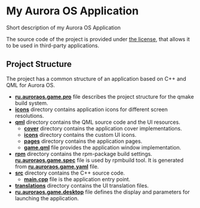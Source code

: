 # My Aurora OS Application

Short description of my Aurora OS Application

The source code of the project is provided under
[the license](LICENSE.BSD-3-CLAUSE.md),
that allows it to be used in third-party applications.

## Project Structure

The project has a common structure
of an application based on C++ and QML for Aurora OS.

* **[ru.auroraos.game.pro](ru.auroraos.game.pro)** file
  describes the project structure for the qmake build system.
* **[icons](icons)** directory contains application icons for different screen resolutions.
* **[qml](qml)** directory contains the QML source code and the UI resources.
  * **[cover](qml/cover)** directory contains the application cover implementations.
  * **[icons](qml/icons)** directory contains the custom UI icons.
  * **[pages](qml/pages)** directory contains the application pages.
  * **[game.qml](qml/game.qml)** file
    provides the application window implementation.
* **[rpm](rpm)** directory contains the rpm-package build settings.
  **[ru.auroraos.game.spec](rpm/ru.auroraos.game.spec)** file is used by rpmbuild tool.
  It is generated from **[ru.auroraos.game.yaml](rpm/ru.auroraos.game.yaml)** file.
* **[src](src)** directory contains the C++ source code.
  * **[main.cpp](src/main.cpp)** file is the application entry point.
* **[translations](translations)** directory contains the UI translation files.
* **[ru.auroraos.game.desktop](ru.auroraos.game.desktop)** file
  defines the display and parameters for launching the application.